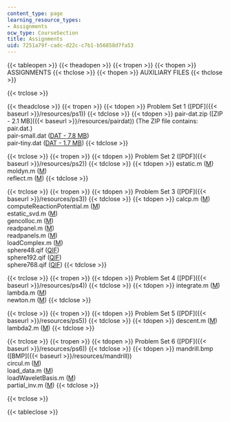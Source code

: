 ```yaml
---
content_type: page
learning_resource_types:
- Assignments
ocw_type: CourseSection
title: Assignments
uid: 7251a79f-cadc-d22c-c7b1-b56858d7fa53
---
```


{{< tableopen >}}
{{< theadopen >}}
{{< tropen >}}
{{< thopen >}}
ASSIGNMENTS
{{< thclose >}}
{{< thopen >}}
AUXILIARY FILES
{{< thclose >}}

{{< trclose >}}

{{< theadclose >}}
{{< tropen >}}
{{< tdopen >}}
Problem Set 1 ([PDF]({{< baseurl >}}/resources/ps1))
{{< tdclose >}}
{{< tdopen >}}
pair-dat.zip ([ZIP - 2.1 MB]({{< baseurl >}}/resources/pairdat)) (The ZIP file contains: pair.dat.)  
pair-small.dat ([DAT - 7.8 MB](/courses/biological-engineering/20-482j-foundations-of-algorithms-and-computational-techniques-in-systems-biology-spring-2006/assignments/pairsmall.dat))  
pair-tiny.dat ([DAT - 1.7 MB](/courses/biological-engineering/20-482j-foundations-of-algorithms-and-computational-techniques-in-systems-biology-spring-2006/assignments/pairtiny.dat))
{{< tdclose >}}

{{< trclose >}}
{{< tropen >}}
{{< tdopen >}}
Problem Set 2 ([PDF]({{< baseurl >}}/resources/ps2))
{{< tdclose >}}
{{< tdopen >}}
estatic.m ([M](/courses/biological-engineering/20-482j-foundations-of-algorithms-and-computational-techniques-in-systems-biology-spring-2006/assignments/estatic.m))  
moldyn.m ([M](/courses/biological-engineering/20-482j-foundations-of-algorithms-and-computational-techniques-in-systems-biology-spring-2006/assignments/moldyn.m))  
reflect.m ([M](/courses/biological-engineering/20-482j-foundations-of-algorithms-and-computational-techniques-in-systems-biology-spring-2006/assignments/reflect.m))
{{< tdclose >}}

{{< trclose >}}
{{< tropen >}}
{{< tdopen >}}
Problem Set 3 ([PDF]({{< baseurl >}}/resources/ps3))
{{< tdclose >}}
{{< tdopen >}}
calcp.m ([M](/courses/biological-engineering/20-482j-foundations-of-algorithms-and-computational-techniques-in-systems-biology-spring-2006/assignments/calcp.m))  
computeReactionPotential.m ([M](/courses/biological-engineering/20-482j-foundations-of-algorithms-and-computational-techniques-in-systems-biology-spring-2006/assignments/computeReactionPotential.m))  
estatic\_svd.m ([M](/courses/biological-engineering/20-482j-foundations-of-algorithms-and-computational-techniques-in-systems-biology-spring-2006/assignments/estatic_svd.m))  
gencolloc.m ([M](/courses/biological-engineering/20-482j-foundations-of-algorithms-and-computational-techniques-in-systems-biology-spring-2006/assignments/gencolloc.m))  
readpanel.m ([M](/courses/biological-engineering/20-482j-foundations-of-algorithms-and-computational-techniques-in-systems-biology-spring-2006/assignments/readpanel.m))  
readpanels.m ([M](/courses/biological-engineering/20-482j-foundations-of-algorithms-and-computational-techniques-in-systems-biology-spring-2006/assignments/readpanels.m))  
loadComplex.m ([M](/courses/biological-engineering/20-482j-foundations-of-algorithms-and-computational-techniques-in-systems-biology-spring-2006/assignments/loadComplx.m))  
sphere48.qif ([QIF](/courses/biological-engineering/20-482j-foundations-of-algorithms-and-computational-techniques-in-systems-biology-spring-2006/assignments/sphere48.qif))  
sphere192.qif ([QIF](/courses/biological-engineering/20-482j-foundations-of-algorithms-and-computational-techniques-in-systems-biology-spring-2006/assignments/sphere192.qif))  
sphere768.qif ([QIF](/courses/biological-engineering/20-482j-foundations-of-algorithms-and-computational-techniques-in-systems-biology-spring-2006/assignments/sphere768.qif))
{{< tdclose >}}

{{< trclose >}}
{{< tropen >}}
{{< tdopen >}}
Problem Set 4 ([PDF]({{< baseurl >}}/resources/ps4))
{{< tdclose >}}
{{< tdopen >}}
integrate.m ([M](/courses/biological-engineering/20-482j-foundations-of-algorithms-and-computational-techniques-in-systems-biology-spring-2006/assignments/integrate.m))  
lambda.m ([M](/courses/biological-engineering/20-482j-foundations-of-algorithms-and-computational-techniques-in-systems-biology-spring-2006/assignments/lambda.m))  
newton.m ([M](/courses/biological-engineering/20-482j-foundations-of-algorithms-and-computational-techniques-in-systems-biology-spring-2006/assignments/newton.m))
{{< tdclose >}}

{{< trclose >}}
{{< tropen >}}
{{< tdopen >}}
Problem Set 5 ([PDF]({{< baseurl >}}/resources/ps5))
{{< tdclose >}}
{{< tdopen >}}
descent.m ([M](/courses/biological-engineering/20-482j-foundations-of-algorithms-and-computational-techniques-in-systems-biology-spring-2006/assignments/descent.m))  
lambda2.m ([M](/courses/biological-engineering/20-482j-foundations-of-algorithms-and-computational-techniques-in-systems-biology-spring-2006/assignments/lambda2.m))
{{< tdclose >}}

{{< trclose >}}
{{< tropen >}}
{{< tdopen >}}
Problem Set 6 ([PDF]({{< baseurl >}}/resources/ps6))
{{< tdclose >}}
{{< tdopen >}}
mandrill.bmp ([BMP]({{< baseurl >}}/resources/mandrill))  
circul.m ([M](/courses/biological-engineering/20-482j-foundations-of-algorithms-and-computational-techniques-in-systems-biology-spring-2006/assignments/circul.m))  
load\_data.m ([M](/courses/biological-engineering/20-482j-foundations-of-algorithms-and-computational-techniques-in-systems-biology-spring-2006/assignments/load_data.m))  
loadWaveletBasis.m ([M](/courses/biological-engineering/20-482j-foundations-of-algorithms-and-computational-techniques-in-systems-biology-spring-2006/assignments/loadWaveletBasis.m))  
partial\_inv.m ([M](/courses/biological-engineering/20-482j-foundations-of-algorithms-and-computational-techniques-in-systems-biology-spring-2006/assignments/partial_inv.m))
{{< tdclose >}}

{{< trclose >}}

{{< tableclose >}}